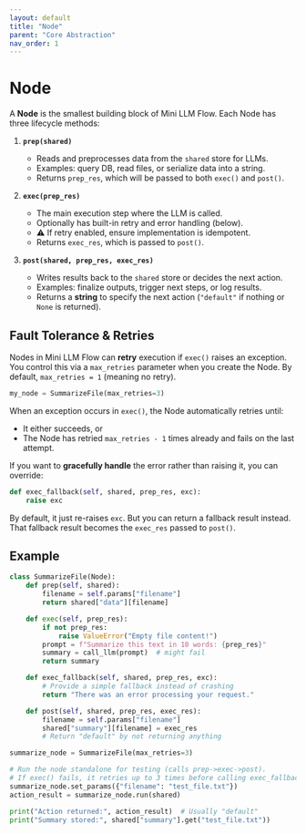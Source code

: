 ```yaml
---
layout: default
title: "Node"
parent: "Core Abstraction"
nav_order: 1
---
```


# Node

A **Node** is the smallest building block of Mini LLM Flow. Each Node has three lifecycle methods:

1. **`prep(shared)`**  
   - Reads and preprocesses data from the `shared` store for LLMs.
   - Examples: query DB, read files, or serialize data into a string.
   - Returns `prep_res`, which will be passed to both `exec()` and `post()`.

2. **`exec(prep_res)`**  
   - The main execution step where the LLM is called.
   - Optionally has built-in retry and error handling (below).
   - ⚠️ If retry enabled, ensure implementation is idempotent.
   - Returns `exec_res`, which is passed to `post()`.

3. **`post(shared, prep_res, exec_res)`**  
   - Writes results back to the `shared` store or decides the next action.  
   - Examples: finalize outputs, trigger next steps, or log results.
   - Returns a **string** to specify the next action (`"default"` if nothing or `None` is returned).


## Fault Tolerance & Retries

Nodes in Mini LLM Flow can **retry** execution if `exec()` raises an exception. You control this via a `max_retries` parameter when you create the Node. By default, `max_retries = 1` (meaning no retry).

```python 
my_node = SummarizeFile(max_retries=3)
```

When an exception occurs in `exec()`, the Node automatically retries until:

- It either succeeds, or
- The Node has retried `max_retries - 1` times already and fails on the last attempt.

If you want to **gracefully handle** the error rather than raising it, you can override:

```python 
def exec_fallback(self, shared, prep_res, exc):
    raise exc
```

By default, it just re-raises `exc`. But you can return a fallback result instead. 
That fallback result becomes the `exec_res` passed to `post()`.

## Example

```python 
class SummarizeFile(Node):
    def prep(self, shared):
        filename = self.params["filename"]
        return shared["data"][filename]

    def exec(self, prep_res):
        if not prep_res:
            raise ValueError("Empty file content!")
        prompt = f"Summarize this text in 10 words: {prep_res}"
        summary = call_llm(prompt)  # might fail
        return summary

    def exec_fallback(self, shared, prep_res, exc):
        # Provide a simple fallback instead of crashing
        return "There was an error processing your request."

    def post(self, shared, prep_res, exec_res):
        filename = self.params["filename"]
        shared["summary"][filename] = exec_res
        # Return "default" by not returning anything

summarize_node = SummarizeFile(max_retries=3)

# Run the node standalone for testing (calls prep->exec->post).
# If exec() fails, it retries up to 3 times before calling exec_fallback().
summarize_node.set_params({"filename": "test_file.txt"})
action_result = summarize_node.run(shared)

print("Action returned:", action_result)  # Usually "default"
print("Summary stored:", shared["summary"].get("test_file.txt"))
```  

